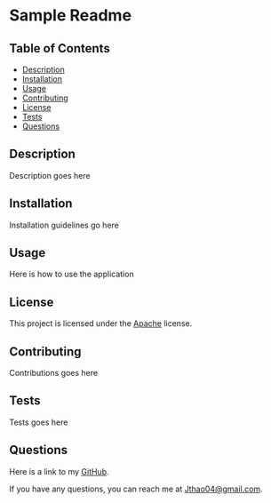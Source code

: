 # Sample Readme

## Table of Contents
- [Description](#description)
- [Installation](#installation)
- [Usage](#usage)
- [Contributing](#contributing)
- [License](#license)
- [Tests](#tests)
- [Questions](#questions)



## Description

Description goes here

## Installation

Installation guidelines go here

## Usage

Here is how to use the application

## License

This project is licensed under the [Apache]([License](https://opensource.org/licenses/Apache-2.0)) license.

## Contributing

Contributions goes here

## Tests

Tests goes here

## Questions
Here is a link to my [GitHub](https://github.com/Jthao04).

If you have any questions, you can reach me at [Jthao04@gmail.com](mailto:Jthao04@gmail.com).
